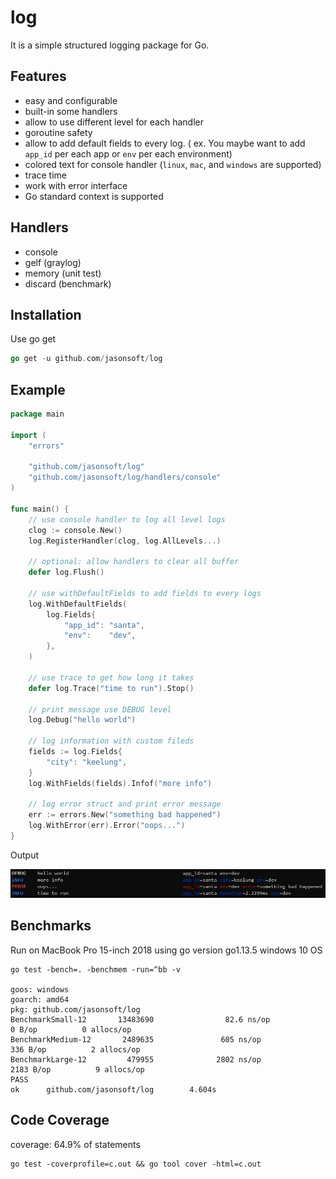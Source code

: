 # log
It is a simple structured logging package for Go.

## Features

* easy and configurable
* built-in some handlers
* allow to use different level for each handler
* goroutine safety
* allow to add default fields to every log.  ( ex.  You maybe want to add `app_id` per each app or `env` per each environment)
* colored text for console handler (`linux`, `mac`, and `windows` are supported)
* trace time
* work with error interface 
* Go standard context is supported

## Handlers
* console
* gelf (graylog)
* memory (unit test)
* discard (benchmark)

## Installation
Use go get 

```go
go get -u github.com/jasonsoft/log
```

## Example

```go
package main

import (
	"errors"

	"github.com/jasonsoft/log"
	"github.com/jasonsoft/log/handlers/console"
)

func main() {
	// use console handler to log all level logs
	clog := console.New()
	log.RegisterHandler(clog, log.AllLevels...)

	// optional: allow handlers to clear all buffer
	defer log.Flush()

	// use withDefaultFields to add fields to every logs
	log.WithDefaultFields(
		log.Fields{
			"app_id": "santa",
			"env":    "dev",
		},
	)

	// use trace to get how long it takes
	defer log.Trace("time to run").Stop()

	// print message use DEBUG level
	log.Debug("hello world")

	// log information with custom fileds
	fields := log.Fields{
		"city": "keelung",
	}
	log.WithFields(fields).Infof("more info")

	// log error struct and print error message
	err := errors.New("something bad happened")
	log.WithError(err).Error("oops...")
}
```
Output

![](colored.png)



## Benchmarks

Run on MacBook Pro 15-inch 2018 using go version go1.13.5 windows 10 OS

```shell
go test -bench=. -benchmem -run=^bb -v

goos: windows
goarch: amd64
pkg: github.com/jasonsoft/log
BenchmarkSmall-12       13483690                82.6 ns/op             0 B/op          0 allocs/op
BenchmarkMedium-12       2489635               605 ns/op             336 B/op          2 allocs/op
BenchmarkLarge-12         479955              2802 ns/op            2183 B/op          9 allocs/op
PASS
ok      github.com/jasonsoft/log        4.604s
```

## Code Coverage
coverage: 64.9% of statements

```shell
go test -coverprofile=c.out && go tool cover -html=c.out
```